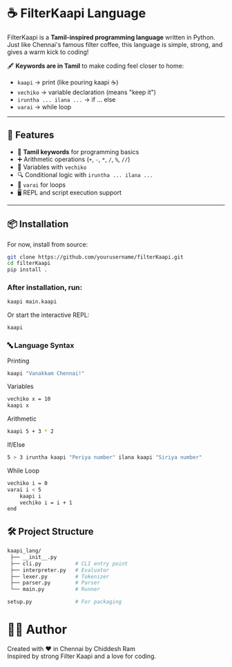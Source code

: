 # ☕ FilterKaapi Language

FilterKaapi is a **Tamil-inspired programming language** written in Python.  
Just like Chennai's famous filter coffee, this language is simple, strong, and gives a warm kick to coding!

🖋️ **Keywords are in Tamil** to make coding feel closer to home:

- `kaapi` → print (like pouring kaapi ☕)
- `vechiko` → variable declaration (means "keep it")
- `iruntha ... ilana ...` → if ... else
- `varai` → while loop

---

## 🚀 Features

- 📝 **Tamil keywords** for programming basics
- ➕ Arithmetic operations (`+`, `-`, `*`, `/`, `%`, `//`)
- 🔑 Variables with `vechiko`
- 🔍 Conditional logic with `iruntha ... ilana ...`
- 🔁 `varai` for loops
- 🖥️ REPL and script execution support

---

## 📦 Installation

For now, install from source:

```bash
git clone https://github.com/yourusername/filterKaapi.git
cd filterKaapi
pip install .
```

### After installation, run:

```bash
kaapi main.kaapi
```

Or start the interactive REPL:

```bash
kaapi
```

### 🔤 Language Syntax

Printing

```bash
kaapi "Vanakkam Chennai!"
```

Variables

```bash
vechiko x = 10
kaapi x
```

Arithmetic

```bash
kaapi 5 + 3 * 2
```

If/Else

```bash
5 > 3 iruntha kaapi "Periya number" ilana kaapi "Siriya number"
```

While Loop

```bash
vechiko i = 0
varai i < 5
    kaapi i
    vechiko i = i + 1
end
```

## 🛠 Project Structure

```bash
kaapi_lang/
 ├── __init__.py
 ├── cli.py           # CLI entry point
 ├── interpreter.py   # Evaluator
 ├── lexer.py         # Tokenizer
 ├── parser.py        # Parser
 └── main.py          # Runner

setup.py              # For packaging
```

# 👨‍💻 Author

Created with ❤️ in Chennai by Chiddesh Ram\
Inspired by strong Filter Kaapi and a love for coding.
